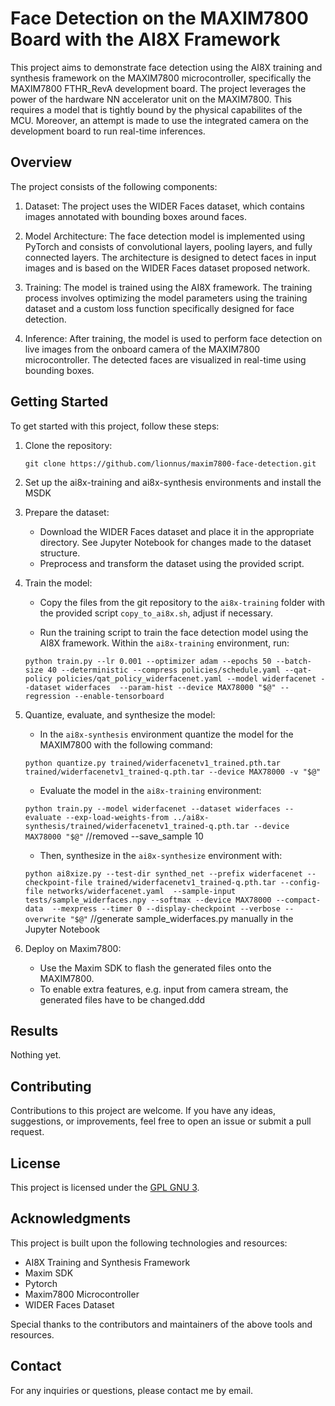 # Face Detection on the MAXIM7800 Board with the AI8X Framework

This project aims to demonstrate face detection using the AI8X training and synthesis framework on the MAXIM7800 microcontroller, specifically the MAXIM7800 FTHR_RevA development board. The project leverages the power of the hardware NN accelerator unit on the MAXIM7800. This requires a model that is tightly bound by the physical capabilites of the MCU. Moreover, an attempt is made to use the integrated camera on the development board to run real-time inferences.

## Overview

The project consists of the following components:

1. Dataset: The project uses the WIDER Faces dataset, which contains images annotated with bounding boxes around faces.

2. Model Architecture: The face detection model is implemented using PyTorch and consists of convolutional layers, pooling layers, and fully connected layers. The architecture is designed to detect faces in input images and is based on the WIDER Faces dataset proposed network. 

3. Training: The model is trained using the AI8X framework. The training process involves optimizing the model parameters using the training dataset and a custom loss function specifically designed for face detection.

4. Inference: After training, the model is used to perform face detection on live images from the onboard camera of the MAXIM7800 microcontroller. The detected faces are visualized in real-time using bounding boxes.

## Getting Started

To get started with this project, follow these steps:

1. Clone the repository:

   `git clone https://github.com/lionnus/maxim7800-face-detection.git`

2. Set up the ai8x-training and ai8x-synthesis environments and install the MSDK

3. Prepare the dataset:

   - Download the WIDER Faces dataset and place it in the appropriate directory. See Jupyter Notebook for changes made to the dataset structure.
   - Preprocess and transform the dataset using the provided script.

4. Train the model:
   - Copy the files from the git repository to the `ai8x-training` folder with the provided script `copy_to_ai8x.sh`, adjust if necessary.

   - Run the training script to train the face detection model using the AI8X framework. Within the `ai8x-training` environment, run:

   `python train.py --lr 0.001 --optimizer adam --epochs 50 --batch-size 40 --deterministic --compress policies/schedule.yaml --qat-policy policies/qat_policy_widerfacenet.yaml --model widerfacenet --dataset widerfaces  --param-hist --device MAX78000 "$@" --regression --enable-tensorboard`

4. Quantize, evaluate, and synthesize the model:

   - In the `ai8x-synthesis` environment quantize the model for the MAXIM7800 with the following command:

   `python quantize.py trained/widerfacenetv1_trained.pth.tar trained/widerfacenetv1_trained-q.pth.tar --device MAX78000 -v "$@"`

   - Evaluate the model in the `ai8x-training` environment:

   `python train.py --model widerfacenet --dataset widerfaces --evaluate --exp-load-weights-from ../ai8x-synthesis/trained/widerfacenetv1_trained-q.pth.tar --device MAX78000 "$@"` //removed --save_sample 10

   - Then, synthesize in the `ai8x-synthesize` environment with:

   `python ai8xize.py --test-dir synthed_net --prefix widerfacenet --checkpoint-file trained/widerfacenetv1_trained-q.pth.tar --config-file networks/widerfacenet.yaml  --sample-input tests/sample_widerfaces.npy --softmax --device MAX78000 --compact-data  --mexpress --timer 0 --display-checkpoint --verbose --overwrite "$@"` //generate sample_widerfaces.py manually in the Jupyter Notebook

5. Deploy on Maxim7800:

   - Use the Maxim SDK to flash the generated files onto the MAXIM7800. 
   - To enable extra features, e.g. input from camera stream, the generated files have to be changed.ddd

## Results
Nothing yet.

## Contributing

Contributions to this project are welcome. If you have any ideas, suggestions, or improvements, feel free to open an issue or submit a pull request.

## License

This project is licensed under the [GPL GNU 3](LICENSE).

## Acknowledgments

This project is built upon the following technologies and resources:

- AI8X Training and Synthesis Framework
- Maxim SDK
- Pytorch
- Maxim7800 Microcontroller
- WIDER Faces Dataset

Special thanks to the contributors and maintainers of the above tools and resources.

## Contact

For any inquiries or questions, please contact me by email.
